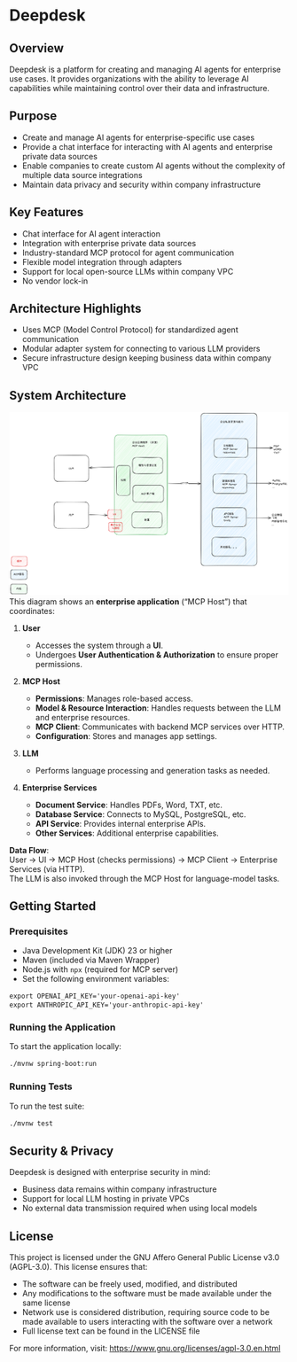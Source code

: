 # Deepdesk

## Overview
Deepdesk is a platform for creating and managing AI agents for enterprise use cases. It provides organizations with the ability to leverage AI capabilities while maintaining control over their data and infrastructure.

## Purpose
- Create and manage AI agents for enterprise-specific use cases
- Provide a chat interface for interacting with AI agents and enterprise private data sources
- Enable companies to create custom AI agents without the complexity of multiple data source integrations
- Maintain data privacy and security within company infrastructure

## Key Features
- Chat interface for AI agent interaction
- Integration with enterprise private data sources
- Industry-standard MCP protocol for agent communication
- Flexible model integration through adapters
- Support for local open-source LLMs within company VPC
- No vendor lock-in

## Architecture Highlights
- Uses MCP (Model Control Protocol) for standardized agent communication
- Modular adapter system for connecting to various LLM providers
- Secure infrastructure design keeping business data within company VPC

## System Architecture
![System Architecture](images/archi.png)
This diagram shows an **enterprise application** (“MCP Host”) that coordinates:
1. **User**  
   - Accesses the system through a **UI**.  
   - Undergoes **User Authentication & Authorization** to ensure proper permissions.

2. **MCP Host**  
   - **Permissions**: Manages role-based access.  
   - **Model & Resource Interaction**: Handles requests between the LLM and enterprise resources.  
   - **MCP Client**: Communicates with backend MCP services over HTTP.  
   - **Configuration**: Stores and manages app settings.

3. **LLM**  
   - Performs language processing and generation tasks as needed.

4. **Enterprise Services**  
   - **Document Service**: Handles PDFs, Word, TXT, etc.  
   - **Database Service**: Connects to MySQL, PostgreSQL, etc.  
   - **API Service**: Provides internal enterprise APIs.  
   - **Other Services**: Additional enterprise capabilities.

**Data Flow**:  
User → UI → MCP Host (checks permissions) → MCP Client → Enterprise Services (via HTTP).  
The LLM is also invoked through the MCP Host for language-model tasks.


## Getting Started
### Prerequisites
- Java Development Kit (JDK) 23 or higher
- Maven (included via Maven Wrapper)
- Node.js with `npx` (required for MCP server)
- Set the following environment variables:
```shell
export OPENAI_API_KEY='your-openai-api-key'
export ANTHROPIC_API_KEY='your-anthropic-api-key'
```


### Running the Application
To start the application locally:
```bash
./mvnw spring-boot:run
```

### Running Tests
To run the test suite:
```bash
./mvnw test
```

## Security & Privacy
Deepdesk is designed with enterprise security in mind:
- Business data remains within company infrastructure
- Support for local LLM hosting in private VPCs
- No external data transmission required when using local models

## License
This project is licensed under the GNU Affero General Public License v3.0 (AGPL-3.0). This license ensures that:
- The software can be freely used, modified, and distributed
- Any modifications to the software must be made available under the same license
- Network use is considered distribution, requiring source code to be made available to users interacting with the software over a network
- Full license text can be found in the LICENSE file

For more information, visit: https://www.gnu.org/licenses/agpl-3.0.en.html